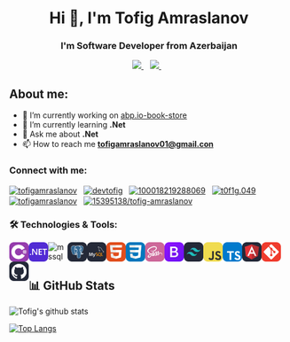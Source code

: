 <h1 align="center">Hi 👋, I'm Tofig Amraslanov</h1>
<h3 align="center">I'm Software Developer from Azerbaijan</h3>

<div align="center">
    <a href="https://www.linkedin.com/in/tofigamraslanov/">
        <img src="https://img.shields.io/badge/linkedin-%230077B5.svg?&style=for-the-badge&logo=linkedin&logoColor=white" />
    </a>&nbsp;&nbsp;
    <a href="https://twitter.com/tofigamraslanov">
        <img src="https://img.shields.io/badge/Twitter-1DA1F2?style=for-the-badge&logo=twitter&logoColor=white"   />
    </a>&nbsp;&nbsp;
    <!--<p> 
        <img src="https://komarev.com/ghpvc/?username=tofigamraslanov&label=Profile%20views&color=0e75b6&style=flat" alt="tofigamraslanov" /> 
    </p>-->
</div>

## About me:

- 🔭 I’m currently working on [abp.io-book-store](https://github.com/tofigamraslanov/abp.io-book-store)
- 🌱 I’m currently learning **.Net**
- 💬 Ask me about **.Net**
- 📫 How to reach me **tofigamraslanov01@gmail.con**

### Connect with me:

<p align="left">
    <a href="https://linkedin.com/in/tofigamraslanov" target="blank"><img align="center" src="https://raw.githubusercontent.com/rahuldkjain/github-profile-readme-generator/master/src/images/icons/Social/linked-in-alt.svg" alt="tofigamraslanov" height="25" width="25" /></a>&nbsp;&nbsp;
    <a href="https://twitter.com/devtofig" target="blank"><img align="center" src="https://raw.githubusercontent.com/rahuldkjain/github-profile-readme-generator/master/src/images/icons/Social/twitter.svg" alt="devtofig" height="25" width="25" /></a>&nbsp;&nbsp;
    <a href="https://fb.com/100018219288069" target="blank"><img align="center" src="https://raw.githubusercontent.com/rahuldkjain/github-profile-readme-generator/master/src/images/icons/Social/facebook.svg" alt="100018219288069" height="25" width="25" /></a>&nbsp;&nbsp;
    <a href="https://instagram.com/t0f1g.049" target="blank"><img align="center" src="https://raw.githubusercontent.com/rahuldkjain/github-profile-readme-generator/master/src/images/icons/Social/instagram.svg" alt="t0f1g.049" height="25" width="25" /></a>&nbsp;&nbsp;
    <a href="https://www.hackerrank.com/tofigamraslanov" target="blank"><img align="center" src="https://raw.githubusercontent.com/rahuldkjain/github-profile-readme-generator/master/src/images/icons/Social/hackerrank.svg" alt="tofigamraslanov" height="25" width="25" /></a>&nbsp;&nbsp;
    <a href="https://stackoverflow.com/users/15395138/tofig-amraslanov" target="blank"><img align="center" src="https://raw.githubusercontent.com/rahuldkjain/github-profile-readme-generator/master/src/images/icons/Social/stack-overflow.svg" alt="15395138/tofig-amraslanov" height="25" width="25" /></a>&nbsp;&nbsp;
</p>

### 🛠 Technologies & Tools:

<img align="left" alt="csharp" width="35" src="https://github.com/tandpfun/skill-icons/raw/main/icons/CS.svg"/>
<img align="left" alt="dotnet" width="35" src="https://github.com/tandpfun/skill-icons/raw/main/icons/DotNet.svg"/>
<img align="left" alt="mssql" width="35"  src="https://camo.githubusercontent.com/2fd20815f3b0a17768b1ee8429517c9f2e6ad5943681fbf09b8afed5fc72e306/68747470733a2f2f677265656e7769726569742e636f6d2f77702d636f6e74656e742f75706c6f6164732f323031332f30352f73716c2d7365727665722d65787072657373312e706e67" /> 
<img align="left" alt="dotnet" width="35" src="https://github.com/tandpfun/skill-icons/raw/main/icons/PostgreSQL-Dark.svg"/>
<img align="left" alt="dotnet" width="35" src="https://github.com/tandpfun/skill-icons/raw/main/icons/MySQL-Dark.svg"/>
<img align="left" alt="dotnet" width="35" src="https://github.com/tandpfun/skill-icons/raw/main/icons/HTML.svg"/>
<img align="left" alt="dotnet" width="35" src="https://github.com/tandpfun/skill-icons/raw/main/icons/CSS.svg"/>
<img align="left" alt="dotnet" width="35" src="https://github.com/tandpfun/skill-icons/raw/main/icons/Sass.svg"/>
<img align="left" alt="dotnet" width="35" src="https://github.com/tandpfun/skill-icons/raw/main/icons/Bootstrap.svg"/>
<img align="left" alt="dotnet" width="35" src="https://github.com/tandpfun/skill-icons/raw/main/icons/TailwindCSS-Dark.svg"/>
<img align="left" alt="dotnet" width="35" src="https://github.com/tandpfun/skill-icons/raw/main/icons/JavaScript.svg"/>
<img align="left" alt="dotnet" width="35" src="https://github.com/tandpfun/skill-icons/raw/main/icons/TypeScript.svg"/>
<img align="left" alt="dotnet" width="35" src="https://github.com/tandpfun/skill-icons/raw/main/icons/Angular-Dark.svg"/>
<img align="left" alt="dotnet" width="35" src="https://github.com/tandpfun/skill-icons/raw/main/icons/Git.svg"/>
<img align="left" alt="dotnet" width="35" src="https://github.com/tandpfun/skill-icons/raw/main/icons/Github-Dark.svg"/>
 
  
<br/><br/>

## 📊 GitHub Stats

![Tofig's github stats](https://github-readme-stats.vercel.app/api?username=tofigamraslanov&show_icons=true&hide_border=true&theme=radical)

[![Top Langs](https://github-readme-stats.vercel.app/api/top-langs/?username=tofigamraslanov&theme=radical&show_icons=true&hide_border=true)](https://github.com/tofigamraslanov/github-readme-stats)

 
[facebook]: https://www.facebook.com/profile.php?id=100018219288069
[twitter]: https://twitter.com/devTofig
[instagram]: https://www.instagram.com/t0f1g.049
[linkedin]: https://www.linkedin.com/in/tofigamraslanov 
[telegram]: https://t.me/tofigamraslanov
